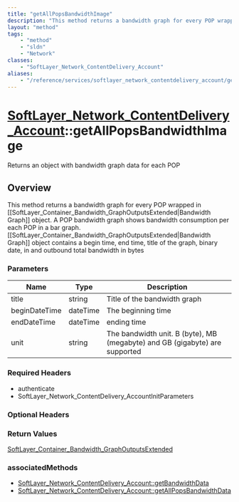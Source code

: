 ```yaml
---
title: "getAllPopsBandwidthImage"
description: "This method returns a bandwidth graph for every POP wrapped in [[SoftLayer_Container_Bandwidth_GraphOutputsExtended|Band... "
layout: "method"
tags:
    - "method"
    - "sldn"
    - "Network"
classes:
    - "SoftLayer_Network_ContentDelivery_Account"
aliases:
    - "/reference/services/softlayer_network_contentdelivery_account/getAllPopsBandwidthImage"
---
```

# [SoftLayer_Network_ContentDelivery_Account](/reference/services/SoftLayer_Network_ContentDelivery_Account)::getAllPopsBandwidthImage

Returns an object with bandwidth graph data for each POP


## Overview 
This method returns a bandwidth graph for every POP wrapped in [[SoftLayer_Container_Bandwidth_GraphOutputsExtended|Bandwidth Graph]] object. A POP bandwidth graph shows bandwidth consumption per each POP in a bar graph. [[SoftLayer_Container_Bandwidth_GraphOutputsExtended|Bandwidth Graph]] object contains a begin time, end time, title of the graph, binary date, in and outbound total bandwidth in bytes 

### Parameters 
|Name | Type | Description |
| --- | --- | --- |
|title| string| Title of the bandwidth graph|
|beginDateTime| dateTime| The beginning time|
|endDateTime| dateTime| ending time|
|unit| string| The bandwidth unit. B (byte), MB (megabyte) and GB (gigabyte) are supported|


### Required Headers
* authenticate
* SoftLayer_Network_ContentDelivery_AccountInitParameters

### Optional Headers

### Return Values
<a href='/reference/datatypes/SoftLayer_Container_Bandwidth_GraphOutputsExtended'>SoftLayer_Container_Bandwidth_GraphOutputsExtended </a>


### associatedMethods

*  [SoftLayer_Network_ContentDelivery_Account::getBandwidthData](/reference/services/SoftLayer_Network_ContentDelivery_Account/getBandwidthData )
*  [SoftLayer_Network_ContentDelivery_Account::getAllPopsBandwidthData](/reference/services/SoftLayer_Network_ContentDelivery_Account/getAllPopsBandwidthData )

